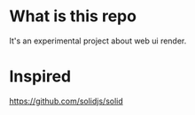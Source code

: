 # What is this repo

It's an experimental project about web ui render.

# Inspired

https://github.com/solidjs/solid